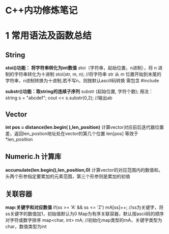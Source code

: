 # C++内功修炼笔记

# 1 常用语法及函数总结


## String
**stoi()功能： 将字符串转化为int数值**
stoi（字符串，起始位置，n进制），将 n 进制的字符串转化为十进制
stoi(str, m, n); //将字符串 str 从 m 位置开始到末尾的字符串，n进制转换为十进制,若不写n，则按默认ascill码转换
需包含 #include <string>

**substr()功能：取string的连续子序列**
substr (起始位置, 字符个数);
用法：
string s = "abcdef";
cout << s.substr(0,2); //输出ab


## Vector

**int pos = distance(len.begin( ),len_position)**
计算vector对应前后迭代器位置差，返回len_postion地址处在vector的第几个位置
len[pos]  等效于 *len_position


## Numeric.h 计算库

**accumulate(len.begin(),len_position,0)** 
计算vector的对应范围内的数值和，头两个形参指定要累加的元素范围，第三个形参则是累加的初值

## 关联容器

**map:关键字和对应数值**
if(ss >= 'A' && ss <= 'Z') mA[ss]++; //ss为关键字，将ss关键字的数值加1，初始值默认为0
Map为有序关联容器，默认按ascii码的顺序对字符或数字排序
map<char, int> mA;    //初始化map类型的mA，关键字类型为char，数值类型为int

